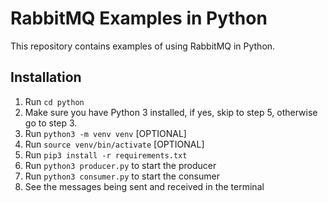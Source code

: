 # RabbitMQ Examples in Python

This repository contains examples of using RabbitMQ in Python.

## Installation

1. Run `cd python`
2. Make sure you have Python 3 installed, if yes, skip to step 5, otherwise go to step 3.
3. Run `python3 -m venv venv` [OPTIONAL]
4. Run `source venv/bin/activate` [OPTIONAL]
5. Run `pip3 install -r requirements.txt`
6. Run `python3 producer.py` to start the producer
7. Run `python3 consumer.py` to start the consumer
8. See the messages being sent and received in the terminal